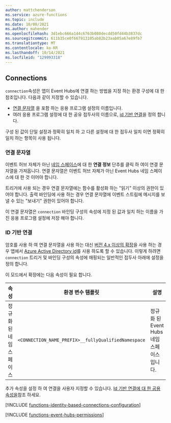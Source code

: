 ```yaml
---
author: mattchenderson
ms.service: azure-functions
ms.topic: include
ms.date: 10/08/2021
ms.author: mahender
ms.openlocfilehash: 3d1ebc666a1d4c6763b080decdd50fd44b3837dc
ms.sourcegitcommit: 611b35ce0f667913105ab82b23aab05a67e89fb7
ms.translationtype: MT
ms.contentlocale: ko-KR
ms.lasthandoff: 10/14/2021
ms.locfileid: "129993318"
---
```

## <a name="connections"></a>Connections

`connection`속성은 앱이 Event Hubs에 연결 하는 방법을 지정 하는 환경 구성에 대 한 참조입니다. 다음과 같이 지정할 수 있습니다.

- [연결 문자열](#connection-string) 을 포함 하는 응용 프로그램 설정의 이름입니다.
- 여러 응용 프로그램 설정에 대 한 공유 접두사의 이름으로, [id 기반 연결](#identity-based-connections)을 정의 합니다.

구성 된 값이 단일 설정과 정확히 일치 하 고 다른 설정에 대 한 접두사 일치 이면 정확히 일치 하는 항목이 사용 됩니다.

### <a name="connection-string"></a>연결 문자열

이벤트 허브 자체가 아닌 [네임 스페이스](../articles/event-hubs/event-hubs-create.md#create-an-event-hubs-namespace)에 대 한 **연결 정보** 단추를 클릭 하 여이 연결 문자열을 가져옵니다. 연결 문자열은 이벤트 허브 자체가 아닌 Event Hubs 네임 스페이스에 대 한 것 이어야 합니다.

트리거에 사용 되는 경우 연결 문자열에는 함수를 활성화 하는 "읽기" 이상의 권한이 있어야 합니다. 출력 바인딩에 사용 하는 경우 연결 문자열에 이벤트 스트림에 메시지를 보낼 수 있는 "보내기" 권한이 있어야 합니다.

이 연결 문자열은 `connection` 바인딩 구성의 속성에 지정 된 값과 일치 하는 이름을 가진 응용 프로그램 설정에 저장 해야 합니다.

### <a name="identity-based-connections"></a>ID 기반 연결

암호를 사용 하 여 연결 문자열을 사용 하는 대신 [버전 4.x 이상의 확장](../articles/azure-functions/functions-bindings-event-hubs.md#event-hubs-extension-5x-and-higher)을 사용 하는 경우 앱에서 [Azure Active Directory id](../articles/active-directory/fundamentals/active-directory-whatis.md)를 사용 하도록 할 수 있습니다. 이렇게 하려면 `connection` 트리거 및 바인딩 구성의 속성에 매핑되는 일반적인 접두사 아래에 설정을 정의 합니다.

이 모드에서 확장에는 다음 속성이 필요 합니다.

| 속성                  | 환경 변수 템플릿                       | 설명                                | 예제 값                                        |
|---------------------------|-----------------------------------------------------|--------------------------------------------|------------------------------------------------|
| 정규화된 네임스페이스 | `<CONNECTION_NAME_PREFIX>__fullyQualifiedNamespace` | 정규화 된 Event Hubs 네임 스페이스입니다. | <event_hubs_namespace>. servicebus.windows.net |

추가 속성을 설정 하 여 연결을 사용자 지정할 수 있습니다. [Id 기반 연결에 대 한 공용 속성을](../articles/azure-functions/functions-reference.md#common-properties-for-identity-based-connections)참조 하세요.

[!INCLUDE [functions-identity-based-connections-configuration](./functions-identity-based-connections-configuration.md)]

[!INCLUDE [functions-event-hubs-permissions](./functions-event-hubs-permissions.md)]
